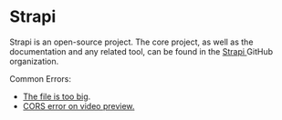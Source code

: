 # Strapi

Strapi is an open-source project. The core project, as well as the documentation and any related tool, can be found in the [Strapi ](https://github.com/strapi)GitHub organization.


Common Errors:

- [The file is too big](/wiki/spaces/SOFT/pages/2090598401).
- [CORS error on video preview.](https://blackstonestudio.atlassian.net/wiki/spaces/SOFT/pages/2090532881/CORS+error+on+video+preview.)
